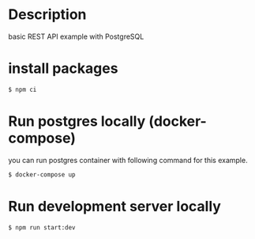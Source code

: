 # Description

basic REST API example with PostgreSQL

# install packages

```bash
$ npm ci
```

# Run postgres locally (docker-compose)

you can run postgres container with following command for this example.

```bash
$ docker-compose up
```

# Run development server locally

```bash
$ npm run start:dev
```
